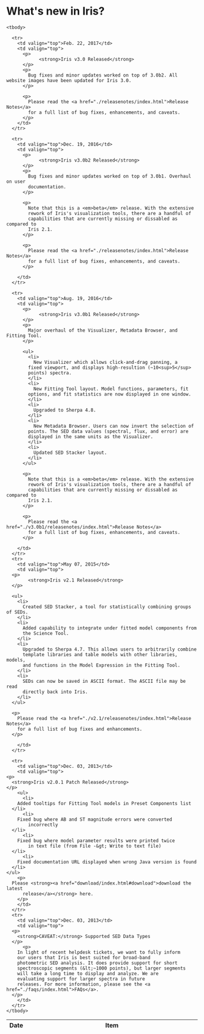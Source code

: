 # What's new in Iris?

<table cellspacing="5" cellpadding="5">
      <thead>
      <tr class="newsbar">
        <th align="center" width="10%">Date</th>
        <th align="center">Item</th>
      </tr>
      </thead>



    <tbody>
    
      <tr>
	    <td valign="top">Feb. 22, 2017</td>
        <td valign="top">
          <p>
                <strong>Iris v3.0 Released</strong>
          </p>
          <p>
            Bug fixes and minor updates worked on top of 3.0b2. All website images have been updated for Iris 3.0.
          </p>
      
          <p>
            Please read the <a href="./releasenotes/index.html">Release Notes</a>
            for a full list of bug fixes, enhancements, and caveats.
          </p>
        </td>
	  </tr>
      
      <tr>
	    <td valign="top">Dec. 19, 2016</td>
        <td valign="top">
          <p>
                <strong>Iris v3.0b2 Released</strong>
          </p>
          <p>
            Bug fixes and minor updates worked on top of 3.0b1. Overhaul on user 
            documentation.
          </p>
      
          <p>
            Note that this is a <em>beta</em> release. With the extensive
            rework of Iris's visualization tools, there are a handful of
            capabilities that are currently missing or dissabled as compared to
            Iris 2.1.
          </p>
      
          <p>
            Please read the <a href="./releasenotes/index.html">Release Notes</a>
            for a full list of bug fixes, enhancements, and caveats.
          </p>
	  
        </td>
      </tr>

      <tr>
	    <td valign="top">Aug. 19, 2016</td>
        <td valign="top">
          <p>
                <strong>Iris v3.0b1 Released</strong>
          </p>
          <p>
            Major overhaul of the Visualizer, Metadata Browser, and Fitting Tool.
          </p>
      
          <ul>
            <li>
              New Visualizer which allows click-and-drag panning, a
            fixed viewport, and displays high-resultion (~10<sup>5</sup>
            points) spectra.
            </li>
            <li>
              New Fitting Tool layout. Model functions, parameters, fit
            options, and fit statistics are now displayed in one window.
            </li>
            <li>
              Upgraded to Sherpa 4.8.
            </li>
            <li>
              New Metadata Browser. Users can now invert the selection of
            points. The SED data values (spectral, flux, and error) are
            displayed in the same units as the Visualizer.
            </li>
            <li>
              Updated SED Stacker layout.
            </li>
          </ul>

          <p>
            Note that this is a <em>beta</em> release. With the extensive
            rework of Iris's visualization tools, there are a handful of
            capabilities that are currently missing or dissabled as compared to
            Iris 2.1.
          </p>
      
          <p>
            Please read the <a href="./v3.0b1/releasenotes/index.html">Release Notes</a>
            for a full list of bug fixes, enhancements, and caveats.
          </p>
	  
        </td>
      </tr>
      <tr>
        <td valign="top">May 07, 2015</td>
        <td valign="top">
	  <p>
            <strong>Iris v2.1 Released</strong>
	  </p>
	  
	  <ul>
	    <li>
	      Created SED Stacker, a tool for statistically combining groups of SEDs.
	    </li>
	    <li>
	      Added capability to integrate under fitted model components from
	      the Science Tool.
	    </li>
	    <li>
	      Upgraded to Sherpa 4.7. This allows users to arbitrarily combine
	      template libraries and table models with other libraries, models,
	      and functions in the Model Expression in the Fitting Tool.
	    </li>
	    <li>
	      SEDs can now be saved in ASCII format. The ASCII file may be read
	      directly back into Iris.
	    </li>
	  </ul>
	  
	  <p>
	    Please read the <a href="./v2.1/releasenotes/index.html">Release Notes</a>
	    for a full list of bug fixes and enhancements.
	  </p>
	  
        </td>
      </tr>                      

      <tr>
        <td valign="top">Dec. 03, 2013</td>
        <td valign="top">
	<p>
	  <strong>Iris v2.0.1 Patch Released</strong>
	</p>
        <ul>
          <li>
	    Added tooltips for Fitting Tool models in Preset Components list
	  </li>
          <li>
	    Fixed bug where AB and ST magnitude errors were converted
            incorrectly
	  </li>
          <li>
	    Fixed bug where model parameter results were printed twice
            in text file (from File -&gt; Write to text file)
	  </li>
          <li>
	    Fixed documentation URL displayed when wrong Java version is found 
	  </li>
	</ul>
        <p>
	  Please <strong><a href="download/index.html#download">download the latest
	      release</a></strong> here.
        </p>
        </td>
      </tr>
      <tr>
        <td valign="top">Dec. 03, 2013</td>
        <td valign="top">
	  <p>
	    <strong>CAVEAT:</strong> Supported SED Data Types
	  </p>
          <p>
	    In light of recent helpdesk tickets, we want to fully inform
	    our users that Iris is best suited for broad-band
	    photometric SED analysis. It does provide support for short
	    spectroscopic segments (&lt;~1000 points), but larger segments
	    will take a long time to display and analyze. We are
	    evaluating support for larger spectra in future
	    releases. For more information, please see the <a href="./faqs/index.html">FAQs</a>.
	  </p>
        </td>
      </tr>
    </tbody>
  </table>
